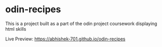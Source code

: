 # odin-recipes

This is a project built as a part of the odin project coursework displaying html skills

Live Preview: https://abhishek-701.github.io/odin-recipes
